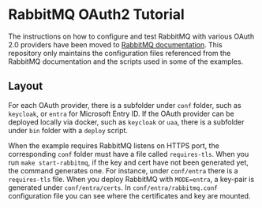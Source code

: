 # RabbitMQ OAuth2 Tutorial

The instructions on how to configure and test RabbitMQ with various OAuth 2.0 providers have been moved to [RabbitMQ documentation](https://www.rabbitmq.com/docs/oauth2-examples). This repository only maintains the configuration files referenced from the RabbitMQ documentation and the
scripts used in some of the examples.

## Layout

For each OAuth provider, there is a subfolder under `conf` folder, such as `keycloak`,
or `entra` for Microsoft Entry ID. If the OAuth provider can be deployed locally via docker,
such as `keycloak` or `uaa`, there is a subfolder under `bin` folder with a `deploy` script.

When the example requires RabbitMQ listens on HTTPS port, the corresponding `conf` folder must have a file called `requires-tls`. When you run `make start-rabbitmq`, if the key and cert have not been generated yet, the command generates one. For instance, under `conf/entra` there is a `requires-tls` file. When you deploy RabbitMQ with `MODE=entra`, a key-pair is generated under `conf/entra/certs`. In `conf/entra/rabbitmq.conf`
configuration file you can see where the certificates and key are mounted.
